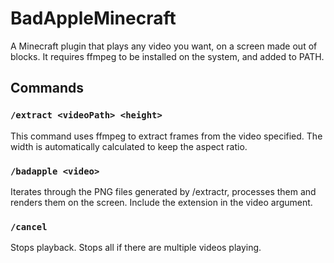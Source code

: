 # BadAppleMinecraft

A Minecraft plugin that plays any video you want, on a screen made out of blocks. It requires ffmpeg to be installed on
the system, and added to PATH.

## Commands

### `/extract <videoPath> <height>`

This command uses ffmpeg to extract frames from the video specified. The width is automatically calculated to keep the
aspect ratio.

### `/badapple <video>`

Iterates through the PNG files generated by /extractr, processes them and renders them on the screen. Include the
extension in the video argument.

### `/cancel`

Stops playback. Stops all if there are multiple videos playing.
